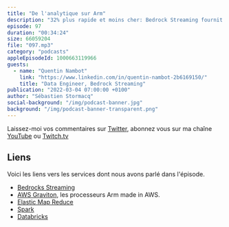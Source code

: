 ```yaml
---
title: "De l'analytique sur Arm"
description: "32% plus rapide et moins cher: Bedrock Streaming fournit les plate-formes de streaming video pour 6 Play, Salto, RTLPlay en Belgique et d'autres.  Leur plateforme d'analyse des données est basée sur des clusters EMR et Databricks dans le cloud AWS.  Dans cet épisode, découvrez comment ils ont migré certains de leurs clusters sur une architecture Arm avec AWS Graviton 2 et comment ils ont profité jusqu'à 32% d'amélioration de performance pour un coût moindre."
episode: 97
duration: "00:34:24"
size: 66059204
file: "097.mp3"
category: "podcasts"
appleEpisodeId: 1000663119966
guests:
  - name: "Quentin Nambot"
    link: "https://www.linkedin.com/in/quentin-nambot-2b6169150/"
    title: "Data Engineer, Bedrock Streaming"
publication: "2022-03-04 07:00:00 +0100"
author: "Sébastien Stormacq"
social-background: "/img/podcast-banner.jpg"
background: "/img/podcast-banner-transparent.png"
---
```


Laissez-moi vos commentaires sur [Twitter](https://twitter.com/sebsto), abonnez vous sur ma chaîne [YouTube](https://www.youtube.com/sebsto) ou [Twitch.tv](https://www.twitch.tv/sebAWS)

## Liens

Voici les liens vers les services dont nous avons parlé dans l'épisode.

- [Bedrocks Streaming](https://www.bedrockstreaming.com/) 
- [AWS Graviton](https://aws.amazon.com/ec2/graviton/), les processeurs Arm made in AWS.
- [Elastic Map Reduce](https://aws.amazon.com/emr/)
- [Spark](https://aws.amazon.com/big-data/what-is-spark/)
- [Databricks](https://databricks.com/)

